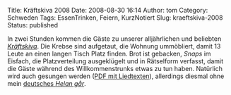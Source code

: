 Title: Kräftskiva 2008
Date: 2008-08-30 16:14
Author: tom
Category: Schweden
Tags: EssenTrinken, Feiern, KurzNotiert
Slug: kraeftskiva-2008
Status: published

In zwei Stunden kommen die Gäste zu unserer alljährlichen und beliebten
[*Kräftskiva*](http://www.fiket.de/2006/08/27/wort-der-woche-kraeftskiva/).
Die Krebse sind aufgetaut, die Wohnung ummöbliert, damit 13 Leute an
einen langen Tisch Platz finden. Brot ist gebacken, *Snaps* im Eisfach,
die Platzverteilung ausgeklügelt und in Rätselform verfasst, damit die
Gäste während des Willkommenstrunks etwas zu tun haben. Natürlich wird
auch gesungen werden ([PDF mit
Liedtexten](http://www.fiket.de/pic/snapsvisor.pdf)), allerdings diesmal
ohne mein [deutsches *Helan
går*](http://www.fiket.de/2007/08/31/heldengold/).

